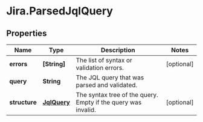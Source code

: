 # Jira.ParsedJqlQuery

## Properties

Name | Type | Description | Notes
------------ | ------------- | ------------- | -------------
**errors** | **[String]** | The list of syntax or validation errors. | [optional] 
**query** | **String** | The JQL query that was parsed and validated. | 
**structure** | [**JqlQuery**](JqlQuery.md) | The syntax tree of the query. Empty if the query was invalid. | [optional] 


